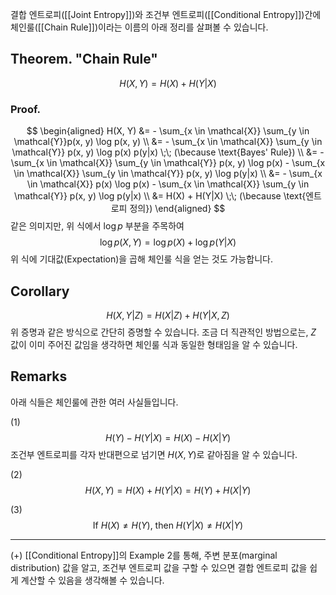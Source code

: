 결합 엔트로피([[Joint Entropy]])와 조건부 엔트로피([[Conditional Entropy]])간에 체인룰([[Chain Rule]])이라는 이름의 아래 정리를 살펴볼 수 있습니다.

## Theorem. "Chain Rule"
$$
H(X, Y) = H(X) + H(Y|X)
$$
### Proof.
$$
\begin{aligned}
H(X, Y) &= - \sum_{x \in \mathcal{X}} \sum_{y \in \mathcal{Y}}p(x, y) \log p(x, y) \\
&= - \sum_{x \in \mathcal{X}} \sum_{y \in \mathcal{Y}} p(x, y) \log p(x) p(y|x) \;\; (\because \text{Bayes' Rule}) \\
&= - \sum_{x \in \mathcal{X}} \sum_{y \in \mathcal{Y}} p(x, y) \log p(x) - \sum_{x \in \mathcal{X}} \sum_{y \in \mathcal{Y}} p(x, y) \log p(y|x) \\
&= - \sum_{x \in \mathcal{X}} p(x) \log p(x) - \sum_{x \in \mathcal{X}} \sum_{y \in \mathcal{Y}} p(x, y) \log p(y|x) \\
&= H(X) + H(Y|X) \;\; (\because \text{엔트로피 정의})
\end{aligned}
$$
같은 의미지만, 위 식에서 $\log p$ 부분을 주목하여
$$
\log p(X, Y) = \log p(X) + \log p(Y|X)
$$
위 식에 기대값(Expectation)을 곱해 체인룰 식을 얻는 것도 가능합니다.

## Corollary
$$
H(X, Y | Z) = H(X|Z) + H(Y|X, Z)
$$
위 증명과 같은 방식으로 간단히 증명할 수 있습니다.
조금 더 직관적인 방법으로는, $Z$ 값이 이미 주어진 값임을 생각하면 체인룰 식과 동일한 형태임을 알 수 있습니다.

## Remarks
아래 식들은 체인룰에 관한 여러 사실들입니다.

(1)
$$
H(Y) - H(Y|X) = H(X) - H(X|Y)
$$
조건부 엔트로피를 각자 반대편으로 넘기면 $H(X, Y)$로 같아짐을 알 수 있습니다.

(2)
$$
H(X, Y) = H(X) + H(Y|X) = H(Y) + H(X|Y)
$$

(3)
$$
\text{If } H(X) \neq H(Y) \text{, then } H(Y|X) \neq H(X|Y) 
$$

---

(+) [[Conditional Entropy]]의 Example 2를 통해, 주변 분포(marginal distribution) 값을 알고, 조건부 엔트로피 값을 구할 수 있으면 결합 엔트로피 값을 쉽게 계산할 수 있음을 생각해볼 수 있습니다.
